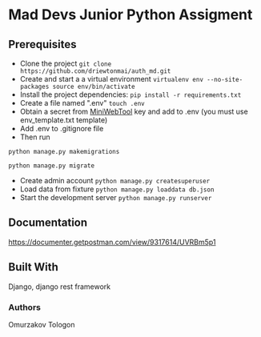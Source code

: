 # Mad Devs Junior Python Assigment

## Prerequisites

* Clone the project
`git clone https://github.com/driewtonmai/auth_md.git`
* Create and start a a virtual environment
`virtualenv env --no-site-packages
source env/bin/activate`
* Install the project dependencies:
`pip install -r requirements.txt`
* Create a file named ".env"
`touch .env`
* Obtain a secret from [MiniWebTool](https://miniwebtool.com/django-secret-key-generator/) key and add to .env (you must use env_template.txt template)
* Add .env to .gitignore file
* Then run

`python manage.py makemigrations`

`python manage.py migrate`
* Create admin account
`python manage.py createsuperuser`
* Load data from fixture
`python manage.py loaddata db.json`
* Start the development server
`python manage.py runserver`

## Documentation

https://documenter.getpostman.com/view/9317614/UVRBm5p1

## Built With

Django, django rest framework

### Authors

Omurzakov Tologon
